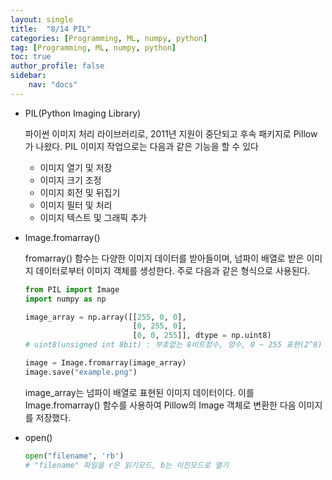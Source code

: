 ```yaml
---
layout: single
title:  "8/14 PIL"
categories: [Programming, ML, numpy, python]
tag: [Programming, ML, numpy, python]
toc: true
author_profile: false
sidebar:
    nav: "docs"
---
```


* PIL(Python Imaging Library)

  파이썬 이미지 처리 라이브러리로, 2011년 지원이 중단되고 후속 패키지로 Pillow가 나왔다. PIL 이미지 작업으로는 다음과 같은 기능을 할 수 있다

  - 이미지 열기 및 저장
  - 이미지 크기 조정
  - 이미지 회전 및 뒤집기
  - 이미지 필터 및 처리
  - 이미지 텍스트 및 그래픽 추가

* Image.fromarray()

  fromarray() 함수는 다양한 이미지 데이터를 받아들이며, 넘파이 배열로 받은 이미지 데이터로부터 이미지 객체를 생성한다. 주로 다음과 같은 형식으로 사용된다.

  ```python
  from PIL import Image
  import numpy as np
  
  image_array = np.array([[255, 0, 0],
                          [0, 255, 0],
                          [0, 0, 255]], dtype = np.uint8)
  # uint8(unsigned int 8bit) : 부호없는 8비트정수, 양수, 0 ~ 255 표현(2^8)
  
  image = Image.fromarray(image_array)
  image.save("example.png")
  
  ```

  image_array는 넘파이 배열로 표현된 이미지 데이터이다. 이를 Image.fromarray() 함수를 사용하여 Pillow의 Image 객체로 변환한 다음 이미지를 저장했다.

* open()

  ```python
  open("filename", 'rb')
  # "filename" 파일을 r은 읽기모드, b는 이진모드로 열기
  ```

  
